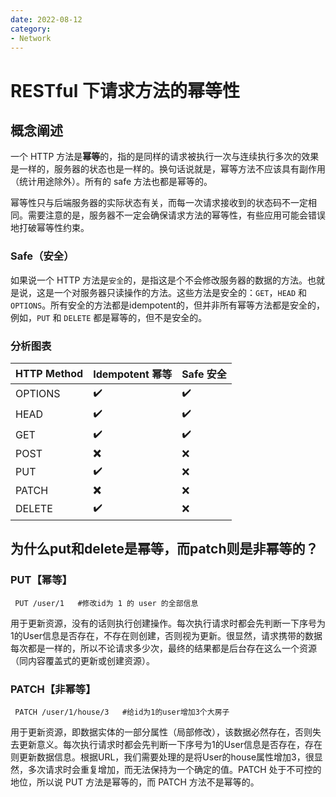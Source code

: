 ```yaml
---
date: 2022-08-12
category:
- Network
---
```


# RESTful 下请求方法的幂等性

## 概念阐述

一个 HTTP 方法是**幂等**的，指的是同样的请求被执行一次与连续执行多次的效果是一样的，服务器的状态也是一样的。换句话说就是，幂等方法不应该具有副作用（统计用途除外）。所有的 safe 方法也都是幂等的。

幂等性只与后端服务器的实际状态有关，而每一次请求接收到的状态码不一定相同。需要注意的是，服务器不一定会确保请求方法的幂等性，有些应用可能会错误地打破幂等性约束。

### Safe（安全）

如果说一个 HTTP 方法是`安全`的，是指这是个不会修改服务器的数据的方法。也就是说，这是一个对服务器只读操作的方法。这些方法是安全的：`GET`，`HEAD` 和 `OPTIONS`。所有安全的方法都是idempotent的，但并非所有幂等方法都是安全的，例如，`PUT` 和 `DELETE` 都是幂等的，但不是安全的。

### 分析图表

| HTTP Method | Idempotent 幂等 | Safe 安全 |
| ----------- | --------------- | --------- |
| OPTIONS     | ✔️               | ✔️         |
| HEAD        | ✔️               | ✔️         |
| GET         | ✔️               | ✔️         |
| POST        | **❌**           | ❌         |
| PUT         | ✔️               | ❌         |
| PATCH       | **❌**           | ❌         |
| DELETE      | ✔️               | ❌         |

## 为什么put和delete是幂等，而patch则是非幂等的？

### PUT【幂等】

```http
 PUT /user/1   #修改id为 1 的 user 的全部信息
```

用于更新资源，没有的话则执行创建操作。每次执行请求时都会先判断一下序号为1的User信息是否存在，不存在则创建，否则视为更新。很显然，请求携带的数据每次都是一样的，所以不论请求多少次，最终的结果都是后台存在这么一个资源（同内容覆盖式的更新或创建资源）。

### PATCH【非幂等】

```http
 PATCH /user/1/house/3   #给id为1的user增加3个大房子
```

用于更新资源，即数据实体的一部分属性（局部修改），该数据必然存在，否则失去更新意义。每次执行请求时都会先判断一下序号为1的User信息是否存在，存在则更新数据信息。根据URL，我们需要处理的是将User的house属性增加3，很显然，多次请求时会重复增加，而无法保持为一个确定的值。PATCH 处于不可控的地位，所以说 PUT 方法是幂等的，而 PATCH 方法不是幂等的。
